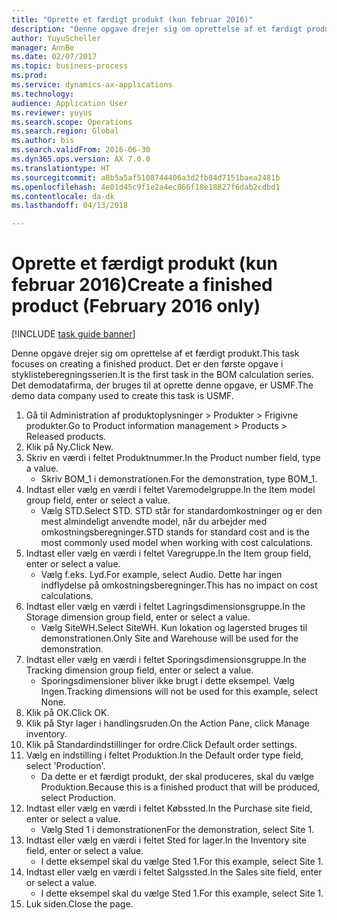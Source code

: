 ```yaml
--- 
title: "Oprette et færdigt produkt (kun februar 2016)"
description: "Denne opgave drejer sig om oprettelse af et færdigt produkt."
author: YuyuScheller
manager: AnnBe
ms.date: 02/07/2017
ms.topic: business-process
ms.prod: 
ms.service: dynamics-ax-applications
ms.technology: 
audience: Application User
ms.reviewer: yuyus
ms.search.scope: Operations
ms.search.region: Global
ms.author: bis
ms.search.validFrom: 2016-06-30
ms.dyn365.ops.version: AX 7.0.0
ms.translationtype: HT
ms.sourcegitcommit: a8b5a5af5108744406a3d2fb84d7151baea2481b
ms.openlocfilehash: 4e01d45c9f1e2a4ec866f18e18827f6dab2cdbd1
ms.contentlocale: da-dk
ms.lasthandoff: 04/13/2018

---
```

# <a name="create-a-finished-product-february-2016-only"></a><span data-ttu-id="aee74-103">Oprette et færdigt produkt (kun februar 2016)</span><span class="sxs-lookup"><span data-stu-id="aee74-103">Create a finished product (February 2016 only)</span></span>

[!INCLUDE [task guide banner](../../includes/task-guide-banner.md)]

<span data-ttu-id="aee74-104">Denne opgave drejer sig om oprettelse af et færdigt produkt.</span><span class="sxs-lookup"><span data-stu-id="aee74-104">This task focuses on creating a finished product.</span></span> <span data-ttu-id="aee74-105">Det er den første opgave i styklisteberegningsserien.</span><span class="sxs-lookup"><span data-stu-id="aee74-105">It is the first task in the BOM calculation series.</span></span> <span data-ttu-id="aee74-106">Det demodatafirma, der bruges til at oprette denne opgave, er USMF.</span><span class="sxs-lookup"><span data-stu-id="aee74-106">The demo data company used to create this task is USMF.</span></span>

1. <span data-ttu-id="aee74-107">Gå til Administration af produktoplysninger > Produkter > Frigivne produkter.</span><span class="sxs-lookup"><span data-stu-id="aee74-107">Go to Product information management > Products > Released products.</span></span>
2. <span data-ttu-id="aee74-108">Klik på Ny.</span><span class="sxs-lookup"><span data-stu-id="aee74-108">Click New.</span></span>
3. <span data-ttu-id="aee74-109">Skriv en værdi i feltet Produktnummer.</span><span class="sxs-lookup"><span data-stu-id="aee74-109">In the Product number field, type a value.</span></span>
    * <span data-ttu-id="aee74-110">Skriv BOM_1 i demonstrationen.</span><span class="sxs-lookup"><span data-stu-id="aee74-110">For the demonstration, type BOM_1.</span></span>  
4. <span data-ttu-id="aee74-111">Indtast eller vælg en værdi i feltet Varemodelgruppe.</span><span class="sxs-lookup"><span data-stu-id="aee74-111">In the Item model group field, enter or select a value.</span></span>
    * <span data-ttu-id="aee74-112">Vælg STD.</span><span class="sxs-lookup"><span data-stu-id="aee74-112">Select STD.</span></span> <span data-ttu-id="aee74-113">STD står for standardomkostninger og er den mest almindeligt anvendte model, når du arbejder med omkostningsberegninger.</span><span class="sxs-lookup"><span data-stu-id="aee74-113">STD stands for standard cost and is the most commonly used model when working with cost calculations.</span></span>  
5. <span data-ttu-id="aee74-114">Indtast eller vælg en værdi i feltet Varegruppe.</span><span class="sxs-lookup"><span data-stu-id="aee74-114">In the Item group field, enter or select a value.</span></span>
    * <span data-ttu-id="aee74-115">Vælg f.eks. Lyd.</span><span class="sxs-lookup"><span data-stu-id="aee74-115">For example, select Audio.</span></span> <span data-ttu-id="aee74-116">Dette har ingen indflydelse på omkostningsberegninger.</span><span class="sxs-lookup"><span data-stu-id="aee74-116">This has no impact on cost calculations.</span></span>  
6. <span data-ttu-id="aee74-117">Indtast eller vælg en værdi i feltet Lagringsdimensionsgruppe.</span><span class="sxs-lookup"><span data-stu-id="aee74-117">In the Storage dimension group field, enter or select a value.</span></span>
    * <span data-ttu-id="aee74-118">Vælg SiteWH.</span><span class="sxs-lookup"><span data-stu-id="aee74-118">Select SiteWH.</span></span> <span data-ttu-id="aee74-119">Kun lokation og lagersted bruges til demonstrationen.</span><span class="sxs-lookup"><span data-stu-id="aee74-119">Only Site and Warehouse will be used for the demonstration.</span></span>  
7. <span data-ttu-id="aee74-120">Indtast eller vælg en værdi i feltet Sporingsdimensionsgruppe.</span><span class="sxs-lookup"><span data-stu-id="aee74-120">In the Tracking dimension group field, enter or select a value.</span></span>
    * <span data-ttu-id="aee74-121">Sporingsdimensioner bliver ikke brugt i dette eksempel. Vælg Ingen.</span><span class="sxs-lookup"><span data-stu-id="aee74-121">Tracking dimensions will not be used for this example, select None.</span></span>  
8. <span data-ttu-id="aee74-122">Klik på OK.</span><span class="sxs-lookup"><span data-stu-id="aee74-122">Click OK.</span></span>
9. <span data-ttu-id="aee74-123">Klik på Styr lager i handlingsruden.</span><span class="sxs-lookup"><span data-stu-id="aee74-123">On the Action Pane, click Manage inventory.</span></span>
10. <span data-ttu-id="aee74-124">Klik på Standardindstillinger for ordre.</span><span class="sxs-lookup"><span data-stu-id="aee74-124">Click Default order settings.</span></span>
11. <span data-ttu-id="aee74-125">Vælg en indstilling i feltet Produktion.</span><span class="sxs-lookup"><span data-stu-id="aee74-125">In the Default order type field, select 'Production'.</span></span>
    * <span data-ttu-id="aee74-126">Da dette er et færdigt produkt, der skal produceres, skal du vælge Produktion.</span><span class="sxs-lookup"><span data-stu-id="aee74-126">Because this is a finished product that will be produced, select Production.</span></span>  
12. <span data-ttu-id="aee74-127">Indtast eller vælg en værdi i feltet Købssted.</span><span class="sxs-lookup"><span data-stu-id="aee74-127">In the Purchase site field, enter or select a value.</span></span>
    * <span data-ttu-id="aee74-128">Vælg Sted 1 i demonstrationen</span><span class="sxs-lookup"><span data-stu-id="aee74-128">For the demonstration, select Site 1.</span></span>  
13. <span data-ttu-id="aee74-129">Indtast eller vælg en værdi i feltet Sted for lager.</span><span class="sxs-lookup"><span data-stu-id="aee74-129">In the Inventory site field, enter or select a value.</span></span>
    * <span data-ttu-id="aee74-130">I dette eksempel skal du vælge Sted 1.</span><span class="sxs-lookup"><span data-stu-id="aee74-130">For this example, select Site 1.</span></span>  
14. <span data-ttu-id="aee74-131">Indtast eller vælg en værdi i feltet Salgssted.</span><span class="sxs-lookup"><span data-stu-id="aee74-131">In the Sales site field, enter or select a value.</span></span>
    * <span data-ttu-id="aee74-132">I dette eksempel skal du vælge Sted 1.</span><span class="sxs-lookup"><span data-stu-id="aee74-132">For this example, select Site 1.</span></span>  
15. <span data-ttu-id="aee74-133">Luk siden.</span><span class="sxs-lookup"><span data-stu-id="aee74-133">Close the page.</span></span>


